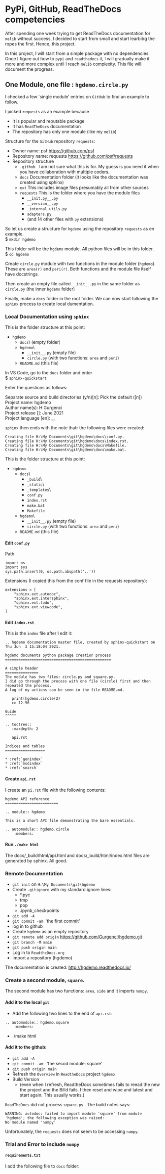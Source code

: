 # PyPi, GitHub, ReadTheDocs competencies #
After spending one week trying to get ReadTheDocs documentation for `melib` without success, I decided to start from small and start learbibg the ropes the first.  Hence, this project.

In this project, I will start from a simple package with no dependencies.  Once I figure out how to `pypi` and `readthedocs` it, I will gradually make it more and more complex until I reach `melib` complexity.  This file will document the progress.

## One Module, one file : `hgdemo.circle.py` ##
I checked a few 'single module' entries on `GitHub` to find an example to follow.

I picked `requests` as an example because
* It is popular and reputable package
* It has `ReadTheDocs` documentation
* The repository has only one module (like my `melib`)

Structure for the `GitHub` repository `requests`:
* Owner name: psf https://github.com/psf
* Repository name: requests https://github.com/psf/requests 
* Repository structure
  * `.github ` I am not sure what this is for.  My guess is you need it when you have collaboration with multiple coders.
  * `docs` Documentation folder (it looks like the documentation was created using sphinx)
  * `ext` This includes image files presumably all from other sources
  * `requests` This is the folder where you have the module files
    * `__init.py__.py`
    * `__version__.py`
    * `_internal.utils.py`
    * `adapters.py`
    * (and 14 other files with `py` extsnsions)

So let us create a structure for `hgdemo` using the repository `requests` as en example.<br>
$ `mkdir hgdemo`

This folder will be the `hgdemo` module.  All python files will be in this folder.  <br>
$ `cd hgdemo`

Create `circle.py` module with two functions in the module folder (`hgdemo`).  These are `area(r)` and `peri(r)`.  Both functions and the module file itself have docstrings. 

Then create an empty file called `__init__.py` in the same folder as `circle.py` (the inner `hgdemo` folder)

Finally, make a `docs` folder in the root folder.  We can now start following the `sphinx` process to create local dumentation.


### Local Documentation using `sphinx` ###
This is the folder structure at this point:
* `hgdemo`
  * `docs`\ (empty folder)
  * `hgdemo`\
    * `__init__.py`  (empty file)
    * `circle.py` (with two functions: `area` and `peri`)
  * `README.md` (this file)

In VS Code, go to the `docs` folder and enter  
$ `sphinx-quickstart`

Enter the questions as follows:

Separate source and build directories (y/n)[n]: Pick the default ([n])  
Project name: hgdemo  
Author name(s): H Gurgenci  
Project release []: June 2021  
Project language [en]: __  

`sphinx` then ends with the note thatr the following files were created:
```
Creating file H:\My Documents\git\hgdemo\docs\conf.py.
Creating file H:\My Documents\git\hgdemo\docs\index.rst.
Creating file H:\My Documents\git\hgdemo\docs\Makefile.
Creating file H:\My Documents\git\hgdemo\docs\make.bat.
```
This is the folder structure at this point:
* `hgdemo`
  * `docs`\
    * `_build`\
    * `_static`\
    * `_templates`\
    * `conf.py`
    * `index.rst`
    * `make.bat`
    * `Makefile`
  * `hgdemo`\
    * `__init__.py`  (empty file)
    * `circle.py` (with two functions: `area` and `peri`)
  * `README.md` (this file)

#### Edit `conf.py` ####

Path

```
import os
import sys
sys.path.insert(0, os.path.abspath('..'))
```

Extensions (I copied this from the conf file in the requests repository):

```
extensions = [
    "sphinx.ext.autodoc",
    "sphinx.ext.intersphinx",
    "sphinx.ext.todo",
    "sphinx.ext.viewcode",
]
```
#### Edit `index.rst` ####

This is the `index` file after I edit it:
```
.. hgdemo documentation master file, created by sphinx-quickstart on Thu Jun  3 15:18:04 2021.

hgdemo documents python package creation process
================================================

A simple header
===============
The module has two files: circle.py and square.py.
I did go through the process with one file (circle) first and then repeated the process.
A log of my actions can be seen in the file README.md.

   print(hgdemo.circle(2)
   >> 12.56

Guide
^^^^^

.. toctree::
   :maxdepth: 2

   api.rst

Indices and tables
==================

* :ref:`genindex`
* :ref:`modindex`
* :ref:`search`
```

#### Create `api.rst` ####

I create an `pi.rst` file with the following contents:

```
hgdemo API reference
========================

.. module:: hgdemo

This is a short API file demonstrating the bare essentials.

.. automodule:: hgdemo.circle
    :members:
```
#### Run `./make html` ####
The docs/_build/html/api.html and docs/_build/html/index.html files are generated by sphinx.  All good.

### Remote Documentation ###
* `git init` on `H:\My Documents\git\hgdemo`
* Create `.gitignore` with my standard ignore lines:
  * *.pyc
  * tmp
  * pop
  * .ipynb_checkpoints
* `git add -A`
* `git commit -am `'the first commit'
* log in to github
* Create `hgdemo` as an empty repository
* `git remote add origin` https://github.com/Gurgenci/hgdemo.git
* `git branch -M main`
* `git push origin main`
* Log in to `ReadtheDocs.org`
* Import a repository (hgdemo)

The documentation is created: http://hgdemo.readthedocs.io/ 

### Create a second module, `square`. ###
The second module has two functions: `area`, `side` and it imports `numpy`.
#### Add it to the local `git` ####
* Add the following two lines to the end of `api.rst`:
```  * 
.. automodule:: hgdemo.square
    :members:
```
* ./make html
#### Add it to the github: ####
* `git add -A`
* `git commit -am ` 'the secod module: square'
* `git push origin main`
* Refresh the `Overview` in `ReadtheDocs` project `hgdemo`
* Build Version
  * (even when I refresh, ReadtheDocs sometimes fails to reead the new the project and the Billd fails.  I then reset and wipe and latest and start again.  This usually works.)

`ReadTheDocs` did not process `square.py` .  The build notes says:
```
WARNING: autodoc: failed to import module 'square' from module 'hgdemo'; the following exception was raised:
No module named 'numpy'
```
Unfortunately, the `requests` does not seem to be accessing `numpy`. 

### Trial and Error to include `numpy` ###

#### `requirements.txt` ####
I add the following file to `docs` folder:
